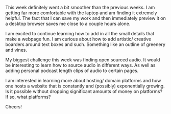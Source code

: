 This week definitely went a bit smoother than the previous weeks. I am getting far more comfortable with the laptop and am finding it extremely helpful. The fact that I can save my work and then immediately preview it on a desktop browser saves me close to a couple hours alone. 

I am excited to continue learning how to add in all the small details that make a webpage fun. I am curious about how to add artistic/ creative boarders around text boxes and such. Something like an outline of greenery and vines. 

My biggest challenge this week was finding open sourced audio. It would be interesting to learn how to source audio in different ways. As well as adding personal podcast length clips of audio to certain pages. 

I am interested in learning more about hosting/ domain platforms and how one hosts a website that is constantly and (possibly) exponentially growing. Is it possible without dropping significant amounts of money on platforms? If so, what platforms? 

Cheers!